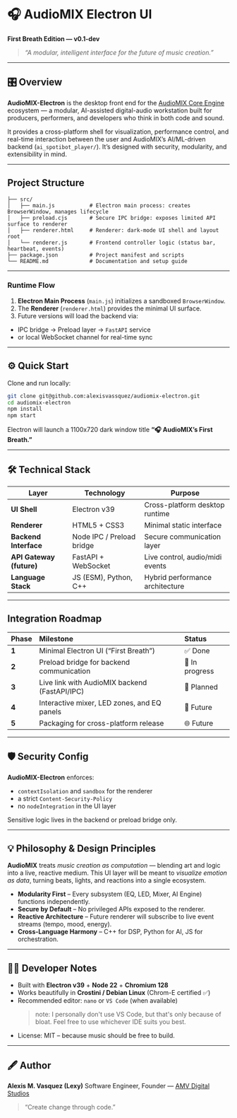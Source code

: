 # 🎧 AudioMIX Electron UI
**First Breath Edition — v0.1-dev**

> _“A modular, intelligent interface for the future of music creation.”_

---

## 🎛️  Overview
**AudioMIX-Electron** is the desktop front end for the [AudioMIX Core Engine](https://github.com/alexisvassquez/ai_spotibot_player) ecosystem — a modular, AI-assisted digital-audio workstation built for producers, performers, and developers who think in both code and sound.

It provides a cross-platform shell for visualization, performance control, and real-time interaction between the user and AudioMIX’s AI/ML-driven backend (`ai_spotibot_player/`).
It’s designed with security, modularity, and extensibility in mind.

---

## Project Structure
```audiomix-electron/
├── src/
│   ├── main.js           # Electron main process: creates BrowserWindow, manages lifecycle
│   ├── preload.cjs       # Secure IPC bridge: exposes limited API surface to renderer
│   ├── renderer.html     # Renderer: dark-mode UI shell and layout root
│   └── renderer.js       # Frontend controller logic (status bar, heartbeat, events)
├── package.json          # Project manifest and scripts
└── README.md             # Documentation and setup guide
```

---

### Runtime Flow
1. **Electron Main Process** (`main.js`) initializes a sandboxed `BrowserWindow`.
2. The **Renderer** (`renderer.html`) provides the minimal UI surface.
3. Future versions will load the backend via:
  - IPC bridge → Preload layer → `FastAPI` service
  - or local WebSocket channel for real-time sync
---

## ⚙️  Quick Start
Clone and run locally:

```bash
git clone git@github.com:alexisvassquez/audiomix-electron.git
cd audiomix-electron
npm install
npm start
```

Electron will launch a 1100x720 dark window title **“🎧 AudioMIX’s First Breath.”**

---

## 🛠️  Technical Stack
| Layer                    | Technology                | Purpose                         |
| ------------------------ | ------------------------- | ------------------------------- |
| **UI Shell**             | Electron v39              | Cross-platform desktop runtime  |
| **Renderer**             | HTML5 + CSS3              | Minimal static interface        |
| **Backend Interface**    | Node IPC / Preload bridge | Secure communication layer      |
| **API Gateway (future)** | FastAPI + WebSocket       | Live control, audio/midi events |
| **Language Stack**       | JS (ESM), Python, C++     | Hybrid performance architecture |

---

## Integration Roadmap
| Phase | Milestone                                     | Status         |
| :---- | :-------------------------------------------- | :------------- |
| **1** | Minimal Electron UI (“First Breath”)          | ✅ Done         |
| **2** | Preload bridge for backend communication      | 🔄 In progress |
| **3** | Live link with AudioMIX backend (FastAPI/IPC) | 🧠 Planned     |
| **4** | Interactive mixer, LED zones, and EQ panels   | 🧩 Future      |
| **5** | Packaging for cross-platform release          | 🌐 Future      |

---

## 🛡️  Security Config
**AudioMIX-Electron** enforces:
- `contextIsolation` and `sandbox` for the renderer
- a strict `Content-Security-Policy`
- no `nodeIntegration` in the UI layer

Sensitive logic lives in the backend or preload bridge only.

---

## 💡 Philosophy & Design Principles
**AudioMIX** treats *music creation as computation* — blending art and logic into a live, reactive medium.
This UI layer will be meant to *visualize emotion as data*, turning beats, lights, and reactions into a single ecosystem.

- **Modularity First** – Every subsystem (EQ, LED, Mixer, AI Engine) functions independently.
- **Secure by Default** – No privileged APIs exposed to the renderer.
- **Reactive Architecture** – Future renderer will subscribe to live event streams (tempo, mood, energy).
- **Cross-Language Harmony** – C++ for DSP, Python for AI, JS for orchestration.
---

## 👩‍💻  Developer Notes
- Built with **Electron v39** + **Node 22** + **Chromium 128**
- Works beautifully in **Crostini / Debian Linux** (Chrom-E certified ✅)
- Recommended editor: `nano` or `VS Code` (when available)
    > note: I personally don't use VS Code, but that's only because of bloat. Feel free to use whichever IDE suits you best.
- License: MIT – because music should be free to build.

---

## 🖋️  Author
**Alexis M. Vasquez (Lexy)**
Software Engineer, Founder — [AMV Digital Studios](https://alexismvasquez.com)

> “Create change through code.”
